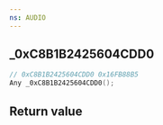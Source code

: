 ```yaml
---
ns: AUDIO
---
```

## _0xC8B1B2425604CDD0

```c
// 0xC8B1B2425604CDD0 0x16FB88B5
Any _0xC8B1B2425604CDD0();
```


## Return value

